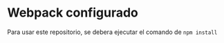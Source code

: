 # Webpack configurado

Para usar este repositorio, se debera ejecutar el comando de ```npm install```





